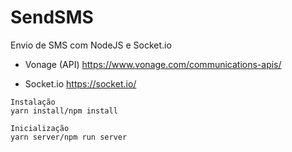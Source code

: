 # SendSMS
Envio de SMS com NodeJS e Socket.io

- Vonage (API)
https://www.vonage.com/communications-apis/


- Socket.io
https://socket.io/

````
Instalação
yarn install/npm install

````


````
Inicialização
yarn server/npm run server

````
